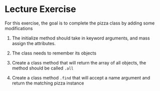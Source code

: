 # Lecture Exercise

For this exercise, the goal is to complete the pizza class by adding some modifications

1. The initialize method should take in keyword arguments, and mass assign the attributes. 
2. The class needs to remember its objects

3. Create a class method that will return the array of all objects, the method should be called `.all`
4. Create a class method `.find` that will accept a name argument and return the matching pizza instance